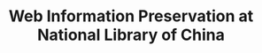 ---
abstract: null
creators:
- Zhigeng, Wang
date: null
document_url: https://services.phaidra.univie.ac.at/api/object/o:295009/download
grand_parent: iPRES
institutions: []
keywords:
- beijing
landing_page_url: https://phaidra.univie.ac.at/o:295009
language: eng
layout: publication
license: CC BY-SA 3.0 AT
notes_url: null
parent: iPRES 2004
publication_type: presentation
size: 464355
slides_url: null
source_name: iPRES
stream_url: null
title: Web Information Preservation at National Library of China
year: 2004
---